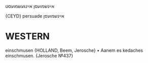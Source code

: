 אײַנשמועסן
אײַנגעשמועסט

{CEYD}
persuade אײַנשמועסן

WESTERN
========

einschmusen {HOLLAND, Beem, Jerosche}
	•	Aanem es kedaches einschmusen. {Jerosche №437}